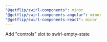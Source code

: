 ```yaml
---
"@getflip/swirl-components": minor
"@getflip/swirl-components-angular": minor
"@getflip/swirl-components-react": minor
---
```


Add "controls" slot to swirl-empty-state
